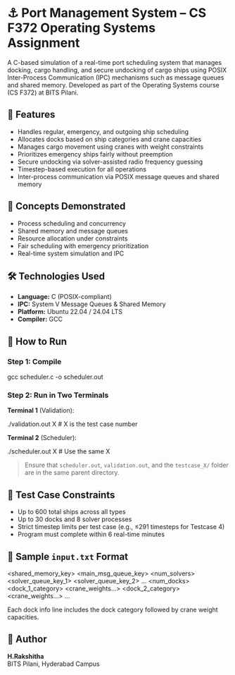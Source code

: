# ⚓ Port Management System – CS F372 Operating Systems Assignment

A C-based simulation of a real-time port scheduling system that manages docking, cargo handling, and secure undocking of cargo ships using POSIX Inter-Process Communication (IPC) mechanisms such as message queues and shared memory. Developed as part of the Operating Systems course (CS F372) at BITS Pilani.

## 📌 Features

- Handles regular, emergency, and outgoing ship scheduling
- Allocates docks based on ship categories and crane capacities
- Manages cargo movement using cranes with weight constraints
- Prioritizes emergency ships fairly without preemption
- Secure undocking via solver-assisted radio frequency guessing
- Timestep-based execution for all operations
- Inter-process communication via POSIX message queues and shared memory

## 🧠 Concepts Demonstrated

- Process scheduling and concurrency
- Shared memory and message queues
- Resource allocation under constraints
- Fair scheduling with emergency prioritization
- Real-time system simulation and IPC

## 🛠️ Technologies Used

- **Language:** C (POSIX-compliant)
- **IPC:** System V Message Queues & Shared Memory
- **Platform:** Ubuntu 22.04 / 24.04 LTS
- **Compiler:** GCC

## 🚀 How to Run

### Step 1: Compile

gcc scheduler.c -o scheduler.out


### Step 2: Run in Two Terminals

**Terminal 1** (Validation):

./validation.out X # X is the test case number

**Terminal 2** (Scheduler):

./scheduler.out X # Use the same X


> Ensure that `scheduler.out`, `validation.out`, and the `testcase_X/` folder are in the same parent directory.

## 🧪 Test Case Constraints

- Up to 600 total ships across all types  
- Up to 30 docks and 8 solver processes  
- Strict timestep limits per test case (e.g., ≤291 timesteps for Testcase 4)  
- Program must complete within 6 real-time minutes

## 📝 Sample `input.txt` Format

<shared_memory_key>
<main_msg_queue_key>
<num_solvers>
<solver_queue_key_1>
<solver_queue_key_2>
...
<num_docks>
<dock_1_category> <crane_weights...>
<dock_2_category> <crane_weights...>
...


Each dock info line includes the dock category followed by crane weight capacities.

## 👤 Author

**H.Rakshitha**  
BITS Pilani, Hyderabad Campus
